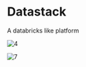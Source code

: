 # Datastack
A databricks like platform


![4](https://user-images.githubusercontent.com/41328866/62106809-d0070a80-b2c3-11e9-8943-a3da18bc7e63.JPG)


![7](https://user-images.githubusercontent.com/41328866/62106831-dac19f80-b2c3-11e9-9f3e-dfda75dc2ef3.JPG)

